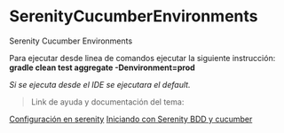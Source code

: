 # SerenityCucumberEnvironments
Serenity Cucumber Environments

Para ejecutar desde linea de comandos ejecutar la siguiente instrucción:
**gradle clean test aggregate -Denvironment=prod**

*Si se ejecuta desde el IDE se ejecutara el default.*

> Link de ayuda y documentación del tema:

[Configuración en serenity](https://johnfergusonsmart.com/environment-specific-configuration-in-serenity-bdd/)
[Iniciando con Serenity BDD y cucumber](https://johnfergusonsmart.com/getting-started-with-serenity-bdd-and-cucumber-4/)
